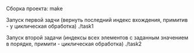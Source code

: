 Сборка проекта:
make

Запуск первой задчи (вернуть последний индекс вхождения, примитив - у	циклическая обработка)
./task1

Запуск второй задачи (индексы всех элементов с заданным значением в порядке, примити - циклическая обработка)
./task2

